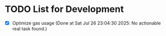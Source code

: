 # TODO List for Development

- [x] Optimize gas usage  (Done at Sat Jul 26 23:04:30 2025: No actionable real task found.)